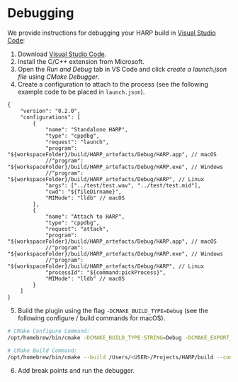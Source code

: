 # Debugging

We provide instructions for debugging your HARP build in [Visual Studio Code](https://code.visualstudio.com/):

1. Download [Visual Studio Code](https://code.visualstudio.com/Download).
2. Install the C/C++ extension from Microsoft.
3. Open the _Run and Debug_ tab in VS Code and click _create a launch.json file_ using _CMake Debugger_.
4. Create a configuration to attach to the process (see the following example code to be placed in `launch.json`).

```json5
{
    "version": "0.2.0",
    "configurations": [
        {
            "name": "Standalone HARP",
            "type": "cppdbg",
            "request": "launch",
            "program": "${workspaceFolder}/build/HARP_artefacts/Debug/HARP.app", // macOS
            //"program": "${workspaceFolder}/build/HARP_artefacts/Debug/HARP.exe", // Windows
            //"program": "${workspaceFolder}/build/HARP_artefacts/Debug/HARP", // Linux
            "args": ["../test/test.wav", "../test/test.mid"],
            "cwd": "${fileDirname}",
            "MIMode": "lldb" // macOS
        },
        {
            "name": "Attach to HARP",
            "type": "cppdbg",
            "request": "attach",
            "program": "${workspaceFolder}/build/HARP_artefacts/Debug/HARP.app", // macOS
            //"program": "${workspaceFolder}/build/HARP_artefacts/Debug/HARP.exe", // Windows
            //"program": "${workspaceFolder}/build/HARP_artefacts/Debug/HARP", // Linux
            "processId": "${command:pickProcess}",
            "MIMode": "lldb" // macOS
        }
    ]
}
```

5. Build the plugin using the flag `-DCMAKE_BUILD_TYPE=Debug` (see the following configure / build commands for macOS).

```bash
# CMake Configure Command:
/opt/homebrew/bin/cmake -DCMAKE_BUILD_TYPE:STRING=Debug -DCMAKE_EXPORT_COMPILE_COMMANDS:BOOL=TRUE -DCMAKE_C_COMPILER:FILEPATH=/usr/bin/clang -DCMAKE_CXX_COMPILER:FILEPATH=/usr/bin/clang++ --no-warn-unused-cli -S /Users/<USER>/Projects/HARP -B /Users/<USER>/Projects/HARP/build -G Ninja
```

```bash
# CMake Build Command:
/opt/homebrew/bin/cmake --build /Users/<USER>/Projects/HARP/build --config Debug --target all --
```

6. Add break points and run the debugger.
